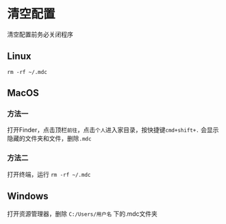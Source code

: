 # 清空配置
清空配置前务必关闭程序

## Linux
`rm -rf ~/.mdc`

## MacOS
### 方法一
打开Finder，点击顶栏`前往`，点击`个人`进入家目录，按快捷键`cmd+shift+.` 会显示隐藏的文件夹和文件，删除`.mdc`
### 方法二
打开终端，运行 `rm -rf ~/.mdc`

## Windows
打开资源管理器，删除 `C:/Users/用户名` 下的.mdc文件夹